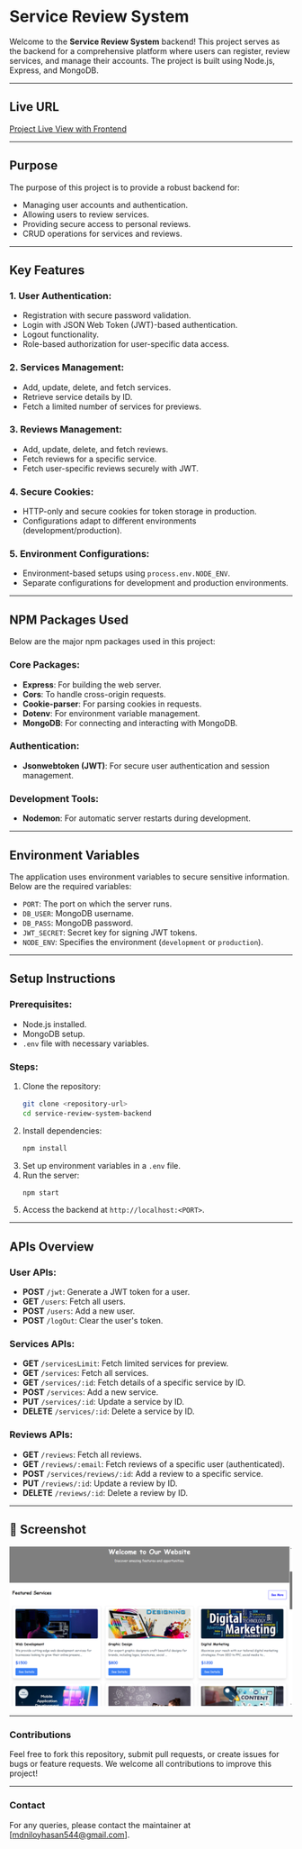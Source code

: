  # Service Review System

Welcome to the **Service Review System** backend! This project serves as the backend for a comprehensive platform where users can register, review services, and manage their accounts. The project is built using Node.js, Express, and MongoDB.

---

## Live URL

 [Project Live View with Frontend](https://service-review-system-953ea.web.app) 

---

## Purpose

The purpose of this project is to provide a robust backend for:
- Managing user accounts and authentication.
- Allowing users to review services.
- Providing secure access to personal reviews.
- CRUD operations for services and reviews.

---

## Key Features

### 1. User Authentication:
- Registration with secure password validation.
- Login with JSON Web Token (JWT)-based authentication.
- Logout functionality.
- Role-based authorization for user-specific data access.

### 2. Services Management:
- Add, update, delete, and fetch services.
- Retrieve service details by ID.
- Fetch a limited number of services for previews.

### 3. Reviews Management:
- Add, update, delete, and fetch reviews.
- Fetch reviews for a specific service.
- Fetch user-specific reviews securely with JWT.

### 4. Secure Cookies:
- HTTP-only and secure cookies for token storage in production.
- Configurations adapt to different environments (development/production).

### 5. Environment Configurations:
- Environment-based setups using `process.env.NODE_ENV`.
- Separate configurations for development and production environments.

---

## NPM Packages Used

Below are the major npm packages used in this project:

### Core Packages:
- **Express**: For building the web server.
- **Cors**: To handle cross-origin requests.
- **Cookie-parser**: For parsing cookies in requests.
- **Dotenv**: For environment variable management.
- **MongoDB**: For connecting and interacting with MongoDB.

### Authentication:
- **Jsonwebtoken (JWT)**: For secure user authentication and session management.

### Development Tools:
- **Nodemon**: For automatic server restarts during development.

---

## Environment Variables

The application uses environment variables to secure sensitive information. Below are the required variables:

- `PORT`: The port on which the server runs.
- `DB_USER`: MongoDB username.
- `DB_PASS`: MongoDB password.
- `JWT_SECRET`: Secret key for signing JWT tokens.
- `NODE_ENV`: Specifies the environment (`development` or `production`).

---

## Setup Instructions

### Prerequisites:
- Node.js installed.
- MongoDB setup.
- `.env` file with necessary variables.

### Steps:
1. Clone the repository:
   ```bash
   git clone <repository-url>
   cd service-review-system-backend
   ```
2. Install dependencies:
   ```bash
   npm install
   ```
3. Set up environment variables in a `.env` file.
4. Run the server:
   ```bash
   npm start
   ```
5. Access the backend at `http://localhost:<PORT>`.

---

## APIs Overview

### User APIs:
- **POST** `/jwt`: Generate a JWT token for a user.
- **GET** `/users`: Fetch all users.
- **POST** `/users`: Add a new user.
- **POST** `/logOut`: Clear the user's token.

### Services APIs:
- **GET** `/servicesLimit`: Fetch limited services for preview.
- **GET** `/services`: Fetch all services.
- **GET** `/services/:id`: Fetch details of a specific service by ID.
- **POST** `/services`: Add a new service.
- **PUT** `/services/:id`: Update a service by ID.
- **DELETE** `/services/:id`: Delete a service by ID.

### Reviews APIs:
- **GET** `/reviews`: Fetch all reviews.
- **GET** `/reviews/:email`: Fetch reviews of a specific user (authenticated).
- **POST** `/services/reviews/:id`: Add a review to a specific service.
- **PUT** `/reviews/:id`: Update a review by ID.
- **DELETE** `/reviews/:id`: Delete a review by ID.

--- 
  <h2>📸 Screenshot</h2>
  <img src="https://github.com/Litonuddinnil/service-review-system-client-site/blob/main/Screenshot%202025-02-05%20154937.png">
  
---

### Contributions

Feel free to fork this repository, submit pull requests, or create issues for bugs or feature requests. We welcome all contributions to improve this project!

---

### Contact

For any queries, please contact the maintainer at [mdniloyhasan544@gmail.com].

